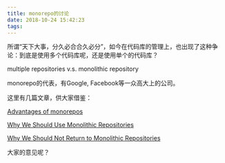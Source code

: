 ```yaml
---
title: monorepo的讨论
date: 2018-10-24 15:42:23
tags:
---
```


所谓“天下大事，分久必合合久必分”，如今在代码库的管理上，也出现了这种争论：到底是使用多个代码库呢，还是使用单个的代码库？

multiple repositories v.s. monolithic repository

monorepo的代表，有Google, Facebook等一众高大上的公司。

这里有几篇文章，供大家借鉴：

[Advantages of monorepos](https://danluu.com/monorepo/)

[Why We Should Use Monolithic Repositories](https://gist.github.com/arschles/5d7ba90495eb50fa04fc)

[Why We Should Not Return to Monolithic Repositories](https://gist.github.com/technosophos/9c706b1ef10f42014a06)

大家的意见呢？
